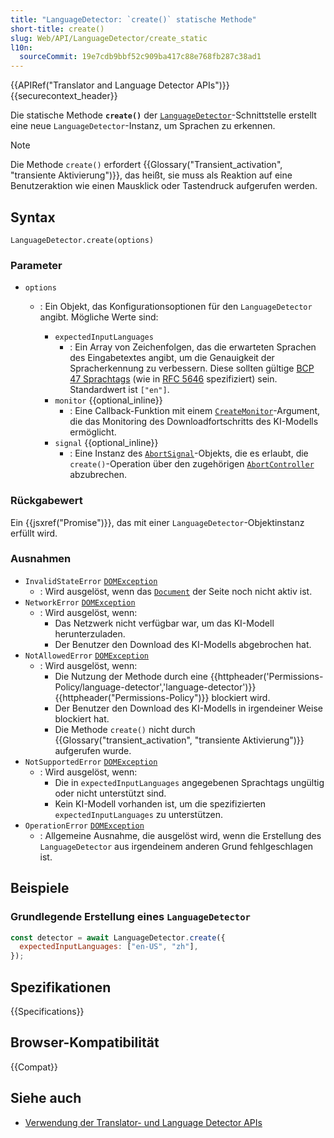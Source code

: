 ```yaml
---
title: "LanguageDetector: `create()` statische Methode"
short-title: create()
slug: Web/API/LanguageDetector/create_static
l10n:
  sourceCommit: 19e7cdb9bbf52c909ba417c88e768fb287c38ad1
---
```


{{APIRef("Translator and Language Detector APIs")}}{{securecontext_header}}

Die statische Methode **`create()`** der [`LanguageDetector`](/de/docs/Web/API/LanguageDetector)-Schnittstelle erstellt eine neue `LanguageDetector`-Instanz, um Sprachen zu erkennen.

> [!NOTE]
> Die Methode `create()` erfordert {{Glossary("Transient_activation", "transiente Aktivierung")}}, das heißt, sie muss als Reaktion auf eine Benutzeraktion wie einen Mausklick oder Tastendruck aufgerufen werden.

## Syntax

```js-nolint
LanguageDetector.create(options)
```

### Parameter

- `options`

  - : Ein Objekt, das Konfigurationsoptionen für den `LanguageDetector` angibt. Mögliche Werte sind:

    - `expectedInputLanguages`
      - : Ein Array von Zeichenfolgen, das die erwarteten Sprachen des Eingabetextes angibt, um die Genauigkeit der Spracherkennung zu verbessern. Diese sollten gültige [BCP 47 Sprachtags](https://de.wikipedia.org/wiki/IETF-Sprachcode#Liste_der_h%C3%A4ufigen_prim%C3%A4ren_Sprachen-Subtags) (wie in [RFC 5646](https://datatracker.ietf.org/doc/html/rfc5646) spezifiziert) sein. Standardwert ist `["en"]`.
    - `monitor` {{optional_inline}}
      - : Eine Callback-Funktion mit einem [`CreateMonitor`](/de/docs/Web/API/CreateMonitor)-Argument, die das Monitoring des Downloadfortschritts des KI-Modells ermöglicht.
    - `signal` {{optional_inline}}
      - : Eine Instanz des [`AbortSignal`](/de/docs/Web/API/AbortSignal)-Objekts, die es erlaubt, die `create()`-Operation über den zugehörigen [`AbortController`](/de/docs/Web/API/AbortController) abzubrechen.

### Rückgabewert

Ein {{jsxref("Promise")}}, das mit einer `LanguageDetector`-Objektinstanz erfüllt wird.

### Ausnahmen

- `InvalidStateError` [`DOMException`](/de/docs/Web/API/DOMException)
  - : Wird ausgelöst, wenn das [`Document`](/de/docs/Web/API/Document) der Seite noch nicht aktiv ist.
- `NetworkError` [`DOMException`](/de/docs/Web/API/DOMException)
  - : Wird ausgelöst, wenn:
    - Das Netzwerk nicht verfügbar war, um das KI-Modell herunterzuladen.
    - Der Benutzer den Download des KI-Modells abgebrochen hat.
- `NotAllowedError` [`DOMException`](/de/docs/Web/API/DOMException)
  - : Wird ausgelöst, wenn:
    - Die Nutzung der Methode durch eine {{httpheader('Permissions-Policy/language-detector','language-detector')}} {{httpheader("Permissions-Policy")}} blockiert wird.
    - Der Benutzer den Download des KI-Modells in irgendeiner Weise blockiert hat.
    - Die Methode `create()` nicht durch {{Glossary("transient_activation", "transiente Aktivierung")}} aufgerufen wurde.
- `NotSupportedError` [`DOMException`](/de/docs/Web/API/DOMException)
  - : Wird ausgelöst, wenn:
    - Die in `expectedInputLanguages` angegebenen Sprachtags ungültig oder nicht unterstützt sind.
    - Kein KI-Modell vorhanden ist, um die spezifizierten `expectedInputLanguages` zu unterstützen.
- `OperationError` [`DOMException`](/de/docs/Web/API/DOMException)
  - : Allgemeine Ausnahme, die ausgelöst wird, wenn die Erstellung des `LanguageDetector` aus irgendeinem anderen Grund fehlgeschlagen ist.

## Beispiele

### Grundlegende Erstellung eines `LanguageDetector`

```js
const detector = await LanguageDetector.create({
  expectedInputLanguages: ["en-US", "zh"],
});
```

## Spezifikationen

{{Specifications}}

## Browser-Kompatibilität

{{Compat}}

## Siehe auch

- [Verwendung der Translator- und Language Detector APIs](/de/docs/Web/API/Translator_and_Language_Detector_APIs/Using)
